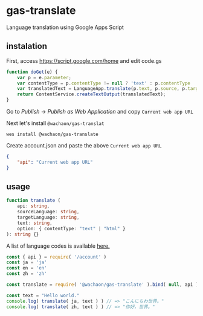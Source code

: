# gas-translate
Language translation using Google Apps Script

## instalation

First, access https://script.google.com/home and edit code.gs
```js
function doGet(e) {
    var p = e.parameter;
    var contentType = p.contentType != null ? 'text' : p.contentType
    var translatedText = LanguageApp.translate(p.text, p.source, p.target, { contentType: contentType } );
    return ContentService.createTextOutput(translatedText);
}
```
Go to *Publish* -> *Publish as Web Application* and copy `Current web app URL`

Next let's install `@wachaon/gas-translat`

```shell
wes install @wachaon/gas-translate
```

Create account.json and paste the above `Current web app URL`

```json
{
    "api": "Current web app URL"
}
```

## usage

```typescript
function translate (
    api: string,
    sourceLanguage: string,
    targetLanguage: string,
    text: string,
    option: { contentType: "text" | "html" }
): string {}
```
A list of language codes is available [here.](https://cloud.google.com/translate/docs/languages)

```js
const { api } = require( '/account' )
const ja = 'ja'
const en = 'en'
const zh = 'zh'

const translate = require( '@wachaon/gas-translate' ).bind( null, api )

const text = "Hello world."
console.log( translate( ja, text ) ) // => "こんにちわ世界。"
console.log( translate( zh, text ) ) // => "你好，世界。"
```
